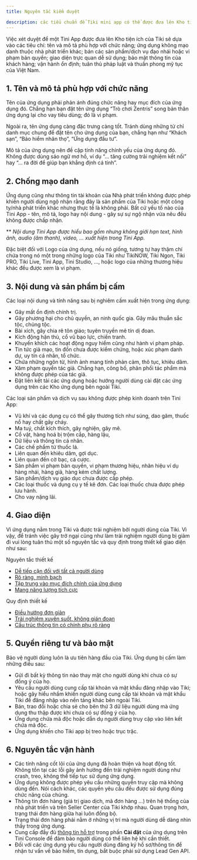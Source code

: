 ```yaml
---
title: Nguyên tắc kiểm duyệt

description: các tiểu chuẩn để Tiki mini app có thể được đưa lên Kho tiện ích 
---
```


Việc xét duyệt để một Tini App được đưa lên Kho tiện ích của Tiki sẽ dựa vào các tiêu chí: tên và mô tả phù hợp với chức năng; ứng dụng không mạo danh thuộc nhà phát triển khác; bán các sản phẩm/dịch vụ đạo nhái hoặc vi phạm bản quyền; giao diện trực quan dễ sử dụng; bảo mật thông tin của khách hàng; vận hành ổn định; tuân thủ pháp luật và thuần phong mỹ tục của Việt Nam.

## 1. Tên và mô tả phù hợp với chức năng

Tên của ứng dụng phải phản ánh đúng chức năng hay mục đích của ứng dụng đó. Chẳng hạn bạn đặt tên ứng dụng “Trò chơi Zentris” song bản thân ứng dụng lại cho vay tiêu dùng; đó là vi phạm.

Ngoài ra, tên ứng dụng càng đặc trưng càng tốt. Tránh dùng những từ chỉ danh mục chung để đặt tên cho ứng dụng của bạn, chẳng hạn như “Khách sạn”, “Bảo hiểm nhân thọ”, “Ứng dụng đầu tư”.

Mô tả của ứng dụng nên đề cập tính năng chính yếu của ứng dụng đó. Không được dùng sáo ngữ mơ hồ, ví dụ “... tăng cường trải nghiệm kết nối” hay “... ra đời để giúp bạn khẳng định cá tính”.

## 2. Chống mạo danh

Ứng dụng cũng như thông tin tài khoản của Nhà phát triển không được phép khiến người dùng ngộ nhận rằng đây là sản phẩm của Tiki hoặc một công ty/nhà phát triển khác nhưng thực tế là không phải. Bất cứ yếu tố nào của Tini App - tên, mô tả, logo hay nội dung - gây sự sự ngộ nhận vừa nêu đều không được chấp nhận.

\*\* _Nội dung Tini App được hiểu bao gồm nhưng không giới hạn text, hình ảnh, audio (âm thanh), video, … xuất hiện trong Tini App._

Đặc biệt đối với Logo của ứng dụng, nếu nó giống, tương tự hay thậm chí chứa trong nó một trong những logo của Tiki như TikiNOW, Tiki Ngon, Tiki PRO, Tiki Live, Tini App, Tini Studio, …, hoặc logo của những thương hiệu khác đều được xem là vi phạm.

## 3. Nội dung và sản phẩm bị cấm

Các loại nội dung và tính năng sau bị nghiêm cấm xuất hiện trong ứng dụng:

- Gây mất ổn định chính trị.
- Gây phương hại cho chủ quyền, an ninh quốc gia. Gây mâu thuẫn sắc tộc, chủng tộc.
- Bài xích, gây chia rẽ tôn giáo; tuyên truyền mê tín dị đoan.
- Kích động hận thù, cổ vũ bạo lực, chiến tranh.
- Khuyến khích các hoạt động nguy hiểm cũng như hành vi phạm pháp.
- Tin tức giả mạo, tin đồn chưa được kiểm chứng, hoặc xúc phạm danh dự, uy tín cá nhân, tổ chức.
- Chứa những ngôn từ, hình ảnh mang tính phản cảm, thô tục, khiêu dâm.
- Xâm phạm quyền tác giả. Chẳng hạn, công bố, phân phối tác phẩm mà không được phép của tác giả.
- Đặt liên kết tải các ứng dụng hoặc hướng người dùng cài đặt các ứng dụng trên các Kho ứng dụng bên ngoài Tiki.

Các loại sản phẩm và dịch vụ sau không được phép kinh doanh trên Tini App:

- Vũ khí và các dụng cụ có thể gây thương tích như súng, dao găm, thuốc nổ hay chất gây cháy.
- Ma tuý, chất kích thích, gây nghiện, gây mê.
- Cổ vật, hàng hoá bị trộm cắp, hàng lậu,
- Dữ liệu và thông tin cá nhân.
- Các chế phẩm từ thuốc lá.
- Liên quan đến khiêu dâm, gợi dục.
- Liên quan đến cờ bạc, cá cược.
- Sản phẩm vi phạm bản quyền, vi phạm thương hiệu, nhãn hiệu ví dụ hàng nhái, hàng giả, hàng kém chất lượng.
- Sản phẩm/dịch vụ giáo dục chưa được cấp phép.
- Các loại thuốc và dụng cụ y tế kê đơn. Các loại thuốc chưa được phép lưu hành.
- Cho vay nặng lãi.

## 4. Giao diện

Vì ứng dụng nằm trong Tiki và được trải nghiệm bởi người dùng của Tiki. Vì vậy, để tránh việc gây trở ngại cũng như làm trải nghiệm người dùng bị giảm đi vui lòng tuân thủ một số nguyên tắc và quy định trong thiết kế giao diện như sau:

Nguyên tắc thiết kế

- [Dễ tiếp cận đối với tất cả người dùng](/docs/design/principles/accessible)
- [Rõ ràng, minh bạch](/docs/design/principles/transparency)
- [Tập trung vào mục đích chính của ứng dụng](/docs/design/principles/clear-focus)
- [Mang năng lượng tích cực](/docs/design/principles/positive)

Quy định thiết kế

- [Điều hướng đơn giản](/docs/design/guideline/navigation)
- [Trải nghiệm xuyên suốt, không gián đoạn](/docs/design/guideline/clear-progress)
- [Cấu trúc thông tin có chính phụ rõ ràng](/docs/design/guideline/hierarchy)

## 5. Quyền riêng tư và bảo mật

Bảo vệ người dùng luôn là ưu tiên hàng đầu của Tiki. Ứng dụng bị cấm làm những điều sau:

- Gửi đi bất kỳ thông tin nào thay mặt cho người dùng khi chưa có sự đồng ý của họ.
- Yêu cầu người dùng cung cấp tài khoản và mật khẩu đăng nhập vào Tiki; hoặc gây hiểu nhầm khiến người dùng cung cấp tài khoản và mật khẩu Tiki để đăng nhập vào nền tảng khác bên ngoài Tiki.
- Bán, trao đổi hoặc chia sẻ cho bên thứ 3 dữ liệu người dùng mà ứng dụng thu thập được khi chưa có sự đồng ý của họ.
- Ứng dụng chứa mã độc hoặc dẫn dụ người dùng truy cập vào liên kết chứa mã độc.
- Ứng dụng khiến cho Tiki app bị treo hoặc trục trặc.

## 6. Nguyên tắc vận hành

- Các tính năng cốt lõi của ứng dụng đã hoàn thiện và hoạt động tốt. Không tồn tại các lỗi gây ảnh hưởng đến trải nghiệm người dùng như crash, treo, không thể tiếp tục sử dụng ứng dụng.
- Ứng dụng không được phép yêu cầu những quyền truy cập mà không dùng đến. Nói cách khác, các quyền yêu cầu đều được sử dụng đúng chức năng của chúng.
- Thông tin đơn hàng (giá trị giao dịch, mã đơn hàng …)  trên hệ thống của nhà phát triển và trên Seller Center của Tiki khớp nhau. Quan trọng hơn, trạng thái đơn hàng giữa hai luôn đồng bộ.
- Trạng thái đơn hàng phải nằm ở những vị trí mà người dùng dễ dàng nhìn thấy trong ứng dụng.
- Cung cấp đầy đủ [thông tin hỗ trợ](/docs/development/tini-console/support) trong phần **Cài đặt** của ứng dụng trên Tini Console để đảm bảo người dùng có thể liên hệ khi cần thiết.
- Đối với các ứng dụng yêu cầu người dùng đăng ký hồ sơ/thông tin để nhận tư vấn về bảo hiểm, tín dụng, bắt buộc phải sử dụng Lead Gen API.
